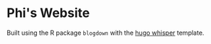 # Phi's Website

Built using the R package `blogdown` with the [hugo whisper](https://themes.gohugo.io/hugo-whisper-theme/) template.
